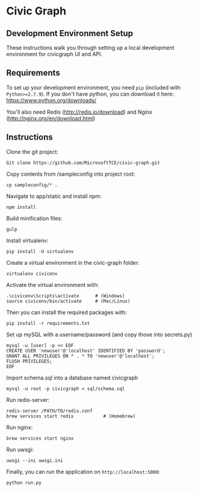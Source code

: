 # Civic Graph

## Development Environment Setup

These instructions walk you through setting up a local development environment for civicgraph UI and API.

## Requirements

To set up your development environment, you need `pip` (included with `Python>=2.7.9`).
If you don't have python, you can download it here: https://www.python.org/downloads/ 

You'll also need Redis (http://redis.io/download) and Nginx (http://nginx.org/en/download.html)

## Instructions

Clone the git project:
```
Git clone https://github.com/MicrosoftTCE/civic-graph.git 
```
Copy contents from /sampleconfig into project root:
```
cp sampleconfig/* .
```
Navigate to app/static and install npm:
```
npm install
```
Build minification files:
```
gulp
```
Install virtualenv:			
```
pip install -U virtualenv 
```
Create a virtual environment in the civic-graph folder:
```
virtualenv civicenv
```
Activate the virtual environment with:
```
.\civicenv\Scripts\activate      # (Windows)
source civicenv/bin/activate     # (Mac/Linux)
```
Then you can install the required packages with:
```
pip install -r requirements.txt
```
Set up mySQL with a username/password (and copy those into secrets.py) 
```
mysql -u [user] -p << EOF 
CREATE USER 'newuser'@'localhost' IDENTIFIED BY 'password';
GRANT ALL PRIVILEGES ON * . * TO 'newuser'@'localhost';
FLUSH PRIVILEGES;
EOF
```
Import schema.sql into a database named civicgraph 
```
mysql -u root -p civicgraph < sql/schema.sql
```
Run redis-server:
```
redis-server /PATH/TO/redis.conf
brew services start redis		    # (Homebrew) 
```
Run nginx:
```
brew services start nginx
```
Run uwsgi:
```
uwsgi --ini uwsgi.ini
```
Finally, you can run the application on `http://localhost:5000`:
```
python run.py
```
